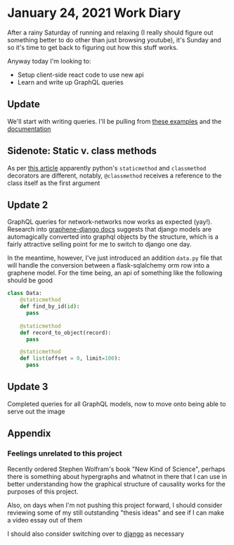 # January 24, 2021 Work Diary

After a rainy Saturday of running and relaxing (I really should figure out something better to do other than just browsing youtube), it's Sunday and so it's time to get back to figuring out how this stuff works.

Anyway today I'm looking to:

- Setup client-side react code to use new api
- Learn and write up GraphQL queries

## Update

We'll start with writing queries. I'll be pulling from [these examples](https://github.com/graphql-python/graphene/blob/master/examples/starwars/schema.py) and the [documentation](https://docs.graphene-python.org/projects/django/en/latest/queries/)

## Sidenote: Static v. class methods

As per [this article](https://www.geeksforgeeks.org/class-method-vs-static-method-python/) apparently python's `staticmethod` and `classmethod` decorators are different, notably, `@classmethod` receives a reference to the class itself as the first argument

## Update 2

GraphQL queries for network-networks now works as expected (yay!). Research into [graphene-django docs](https://docs.graphene-python.org/projects/django/en/latest/queries/) suggests that django models are automagically converted into graphql objects by the structure, which is a fairly attractive selling point for me to switch to django one day.

In the meantime, however, I've just introduced an addition `data.py` file that will handle the conversion between a flask-sqlalchemy orm row into a graphene model. For the time being, an api of something like the following should be good

```python
class Data:
    @staticmethod
    def find_by_id(id):
      pass
    
    @staticmethod
    def record_to_object(record):
      pass

    @staticmethod
    def list(offset = 0, limit=100):
      pass
```

## Update 3

Completed queries for all GraphQL models, now to move onto being able to serve out the image

## Appendix

### Feelings unrelated to this project

Recently ordered Stephen Wolfram's book "New Kind of Science", perhaps there is something about hypergraphs and whatnot in there that I can use in better understanding how the graphical structure of causality works for the purposes of this project.

Also, on days when I'm not pushing this project forward, I should consider reviewing some of my still outstanding "thesis ideas" and see if I can make a video essay out of them

I should also consider switching over to [django](https://www.djangoproject.com/) as necessary
